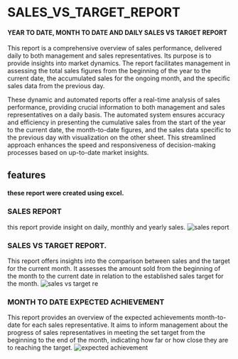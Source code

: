 # SALES_VS_TARGET_REPORT
#### YEAR TO DATE, MONTH TO DATE AND DAILY SALES VS TARGET REPORT 

This report is a comprehensive overview of sales performance, delivered daily to both management and sales representatives. Its purpose is to provide insights into market dynamics. The report facilitates management in assessing the total sales figures from the beginning of the year to the current date, the accumulated sales for the ongoing month, and the specific sales data from the previous day. 

These dynamic and automated reports offer a real-time analysis of sales performance, providing crucial information to both management and sales representatives on a daily basis. The automated system ensures accuracy and efficiency in presenting the cumulative sales from the start of the year to the current date, the month-to-date figures, and the sales data specific to the previous day with visualization on the other sheet. This streamlined approach enhances the speed and responsiveness of decision-making processes based on up-to-date market insights.


## features
#### these report were created using excel.


### SALES REPORT
this report provide insight on daily, monthly and yearly sales.
![sales report](https://github.com/ambroseap/SALES_VS_TARGET_REPORT/assets/65343392/8c177b49-b84c-4133-9a17-645fab5bc9f8)

### SALES VS TARGET REPORT.
This report offers insights into the comparison between sales and the target for the current month. It assesses the amount sold from the beginning of the month to the current date in relation to the established sales target for the month.
![sales vs target re](https://github.com/ambroseap/SALES_VS_TARGET_REPORT/assets/65343392/f44431c9-e131-4658-b530-31fc063db944)


### MONTH TO DATE EXPECTED ACHIEVEMENT
This report provides an overview of the expected achievements month-to-date for each sales representative. It aims to inform management about the progress of sales representatives in meeting the set target from the beginning to the end of the month, indicating how far or how close they are to reaching the target.
![expected achievement](https://github.com/ambroseap/SALES_VS_TARGET_REPORT/assets/65343392/d916caae-0234-4b84-bc05-87ad09e23276)




